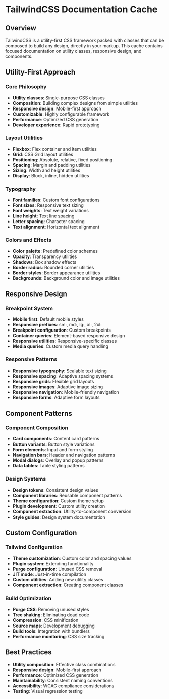 # TailwindCSS Documentation Cache

## Overview
TailwindCSS is a utility-first CSS framework packed with classes that can be composed to build any design, directly in your markup. This cache contains focused documentation on utility classes, responsive design, and components.

## Utility-First Approach

### Core Philosophy
- **Utility classes**: Single-purpose CSS classes
- **Composition**: Building complex designs from simple utilities
- **Responsive design**: Mobile-first approach
- **Customizable**: Highly configurable framework
- **Performance**: Optimized CSS generation
- **Developer experience**: Rapid prototyping

### Layout Utilities
- **Flexbox**: Flex container and item utilities
- **Grid**: CSS Grid layout utilities
- **Positioning**: Absolute, relative, fixed positioning
- **Spacing**: Margin and padding utilities
- **Sizing**: Width and height utilities
- **Display**: Block, inline, hidden utilities

### Typography
- **Font families**: Custom font configurations
- **Font sizes**: Responsive text sizing
- **Font weights**: Text weight variations
- **Line height**: Text line spacing
- **Letter spacing**: Character spacing
- **Text alignment**: Horizontal text alignment

### Colors and Effects
- **Color palette**: Predefined color schemes
- **Opacity**: Transparency utilities
- **Shadows**: Box shadow effects
- **Border radius**: Rounded corner utilities
- **Border styles**: Border appearance utilities
- **Backgrounds**: Background color and image utilities

## Responsive Design

### Breakpoint System
- **Mobile first**: Default mobile styles
- **Responsive prefixes**: sm:, md:, lg:, xl:, 2xl:
- **Breakpoint configuration**: Custom breakpoints
- **Container queries**: Element-based responsive design
- **Responsive utilities**: Responsive-specific classes
- **Media queries**: Custom media query handling

### Responsive Patterns
- **Responsive typography**: Scalable text sizing
- **Responsive spacing**: Adaptive spacing systems
- **Responsive grids**: Flexible grid layouts
- **Responsive images**: Adaptive image sizing
- **Responsive navigation**: Mobile-friendly navigation
- **Responsive forms**: Adaptive form layouts

## Component Patterns

### Component Composition
- **Card components**: Content card patterns
- **Button variants**: Button style variations
- **Form elements**: Input and form styling
- **Navigation bars**: Header and navigation patterns
- **Modal dialogs**: Overlay and popup patterns
- **Data tables**: Table styling patterns

### Design Systems
- **Design tokens**: Consistent design values
- **Component libraries**: Reusable component patterns
- **Theme configuration**: Custom theme setup
- **Plugin development**: Custom utility creation
- **Component extraction**: Utility-to-component conversion
- **Style guides**: Design system documentation

## Custom Configuration

### Tailwind Configuration
- **Theme customization**: Custom color and spacing values
- **Plugin system**: Extending functionality
- **Purge configuration**: Unused CSS removal
- **JIT mode**: Just-in-time compilation
- **Custom utilities**: Adding new utility classes
- **Component extraction**: Creating component classes

### Build Optimization
- **Purge CSS**: Removing unused styles
- **Tree shaking**: Eliminating dead code
- **Compression**: CSS minification
- **Source maps**: Development debugging
- **Build tools**: Integration with bundlers
- **Performance monitoring**: CSS size tracking

## Best Practices
- **Utility composition**: Effective class combinations
- **Responsive design**: Mobile-first approach
- **Performance**: Optimized CSS generation
- **Maintainability**: Consistent naming conventions
- **Accessibility**: WCAG compliance considerations
- **Testing**: Visual regression testing
